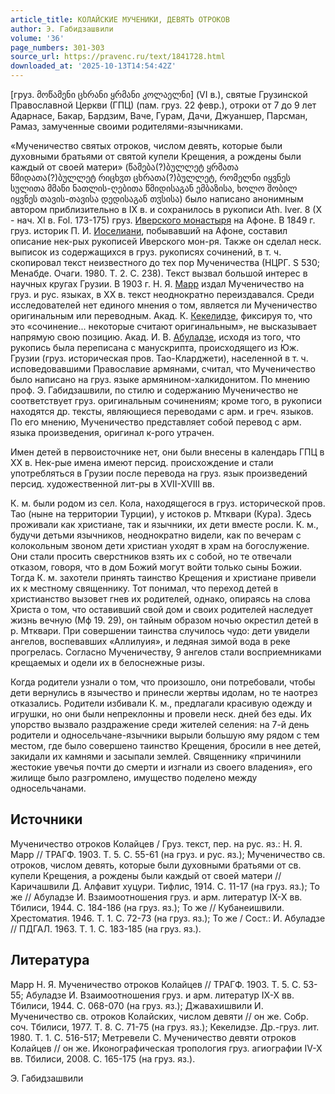 ```yaml
---
article_title: КОЛАЙСКИЕ МУЧЕНИКИ, ДЕВЯТЬ ОТРОКОВ
author: Э. Габидзашвили
volume: '36'
page_numbers: 301-303
source_url: https://pravenc.ru/text/1841728.html
downloaded_at: '2025-10-13T14:54:42Z'
---
```


[груз. მოწამენი ცხრანი ყრმანი კოლაელნი] (VI в.), святые Грузинской Православной Церкви (ГПЦ) (пам. груз. 22 февр.), отроки от 7 до 9 лет Адарнасе, Бакар, Бардзим, Ваче, Гурам, Дачи, Джуаншер, Парсман, Рамаз, замученные своими родителями-язычниками.

«Мученичество святых отроков, числом девять, которые были духовными братьями от святой купели Крещения, а рождены были каждый от своей матери» (წამება(?)ბულლეტ ყრმათა წმიდათა(?)ბულლეტ რიცხჳთ ცხრათა(?)ბულლეტ, რომელნი იყვნეს სულითა მმანი ნათლის-ღებითა წმიდისაგან ემბაზისა, ხოლო შობილ იყვნეს თავის-თავისა დედისაგან თჳსისა) было написано анонимным автором приблизительно в IX в. и сохранилось в рукописи Ath. Iver. 8 (X - нач. XI в. Fol. 173-175) груз. [Иверского монастыря](<https://pravenc.ru/text/Иверский монастырь.html>) на Афоне. В 1849 г. груз. историк П. И. [Иоселиани](https://pravenc.ru/text/Иоселиани.html), побывавший на Афоне, составил описание нек-рых рукописей Иверского мон-ря. Также он сделал неск. выписок из содержащихся в груз. рукописях сочинений, в т. ч. скопировал текст неизвестного до тех пор Мученичества (НЦРГ. S 530; Менабде. Очаги. 1980. Т. 2. С. 238). Текст вызвал большой интерес в научных кругах Грузии. В 1903 г. Н. Я. [Марр](https://pravenc.ru/text/Марр.html) издал Мученичество на груз. и рус. языках, в XX в. текст неоднократно переиздавался. Среди исследователей нет единого мнения о том, является ли Мученичество оригинальным или переводным. Акад. К. [Кекелидзе](https://pravenc.ru/text/КЕКЕЛИДЗЕ.html), фиксируя то, что это «сочинение... некоторые считают оригинальным», не высказывает напрямую свою позицию. Акад. И. В. [Абуладзе](https://pravenc.ru/text/Абуладзе.html), исходя из того, что рукопись была переписана с манускрипта, происходящего из Юж. Грузии (груз. историческая пров. Тао-Кларджети), населенной в т. ч. исповедовавшими Православие армянами, считал, что Мученичество было написано на груз. языке армянином-халкидонитом. По мнению проф. Э. Габидзашвили, по стилю и содержанию Мученичество не соответствует груз. оригинальным сочинениям; кроме того, в рукописи находятся др. тексты, являющиеся переводами с арм. и греч. языков. По его мнению, Мученичество представляет собой перевод с арм. языка произведения, оригинал к-рого утрачен.

Имен детей в первоисточнике нет, они были внесены в календарь ГПЦ в XX в. Нек-рые имена имеют персид. происхождение и стали употребляться в Грузии после перевода на груз. язык произведений персид. художественной лит-ры в XVII-XVIII вв.

К. м. были родом из сел. Кола, находящегося в груз. исторической пров. Тао (ныне на территории Турции), у истоков р. Мтквари (Кура). Здесь проживали как христиане, так и язычники, их дети вместе росли. К. м., будучи детьми язычников, неоднократно видели, как по вечерам с колокольным звоном дети христиан уходят в храм на богослужение. Они стали просить сверстников взять их с собой, но те отвечали отказом, говоря, что в дом Божий могут войти только сыны Божии. Тогда К. м. захотели принять таинство Крещения и христиане привели их к местному священнику. Тот понимал, что переход детей в христианство вызовет гнев их родителей, однако, опираясь на слова Христа о том, что оставивший свой дом и своих родителей наследует жизнь вечную (Мф 19. 29), он тайным образом ночью окрестил детей в р. Мтквари. При совершении таинства случилось чудо: дети увидели ангелов, воспевавших «Аллилуия», и ледяная зимой вода в реке прогрелась. Согласно Мученичеству, 9 ангелов стали восприемниками крещаемых и одели их в белоснежные ризы.

Когда родители узнали о том, что произошло, они потребовали, чтобы дети вернулись в язычество и принесли жертвы идолам, но те наотрез отказались. Родители избивали К. м., предлагали красивую одежду и игрушки, но они были непреклонны и провели неск. дней без еды. Их упорство вызвало раздражение среди жителей селения: на 7-й день родители и односельчане-язычники вырыли большую яму рядом с тем местом, где было совершено таинство Крещения, бросили в нее детей, закидали их камнями и засыпали землей. Священнику «причинили жестокие увечья почти до смерти и изгнали из своего владения», его жилище было разгромлено, имущество поделено между односельчанами.

## Источники

Мученичество отроков Колайцев / Груз. текст, пер. на рус. яз.: Н. Я. Марр // ТРАГФ. 1903. Т. 5. С. 55-61 (на груз. и рус. яз.); Мученичество св. отроков, числом девять, которые были духовными братьями от св. купели Крещения, а рождены были каждый от своей матери //Каричашвили Д. Алфавит хуцури. Тифлис, 1914. С. 11-17 (на груз. яз.); То же // Абуладзе И. Взаимоотношения груз. и арм. литератур IX-X вв. Тбилиси, 1944. С. 184-186 (на груз. яз.); То же // Кубанеишвили. Хрестоматия. 1946. Т. 1. С. 72-73 (на груз. яз.); То же / Сост.: И. Абуладзе // ПДГАЛ. 1963. Т. 1. С. 183-185 (на груз. яз.).

## Литература

Марр Н. Я. Мученичество отроков Колайцев // ТРАГФ. 1903. Т. 5. С. 53-55; Абуладзе И. Взаимоотношения груз. и арм. литератур IX-X вв. Тбилиси, 1944. С. 068-070 (на груз. яз.); Джавахишвили И. Мученичество св. отроков Колайских, числом девяти // он же. Собр. соч. Тбилиси, 1977. Т. 8. С. 71-75 (на груз. яз.); Кекелидзе. Др.-груз. лит. 1980. Т. 1. С. 516-517; Метревели С. Мученичество девяти отроков Колайцев // он же. Иконографическая тропология груз. агиографии IV-X вв. Тбилиси, 2008. С. 165-175 (на груз. яз.).

Э. Габидзашвили
